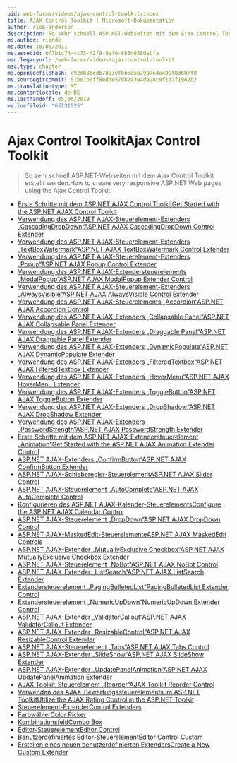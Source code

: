 ```yaml
---
uid: web-forms/videos/ajax-control-toolkit/index
title: AJAX Control Toolkit | Microsoft-Dokumentation
author: rick-anderson
description: So sehr schnell ASP.NET-Webseiten mit dem Ajax Control Toolkit erstellt werden.
ms.author: riande
ms.date: 10/05/2011
ms.assetid: 6f7b1c74-cc73-42f9-8ef0-8b3d058dabfa
msc.legacyurl: /web-forms/videos/ajax-control-toolkit
msc.type: chapter
ms.openlocfilehash: c92d686cdb7883efbb5e5b2997e4a490f83607f0
ms.sourcegitcommit: 51b01b6ff8edde57d8243e4da28c9f1e7f1962b2
ms.translationtype: MT
ms.contentlocale: de-DE
ms.lasthandoff: 05/06/2019
ms.locfileid: "65131525"
---
```

# <a name="ajax-control-toolkit"></a><span data-ttu-id="1cd05-103">Ajax Control Toolkit</span><span class="sxs-lookup"><span data-stu-id="1cd05-103">Ajax Control Toolkit</span></span>

> <span data-ttu-id="1cd05-104">So sehr schnell ASP.NET-Webseiten mit dem Ajax Control Toolkit erstellt werden.</span><span class="sxs-lookup"><span data-stu-id="1cd05-104">How to create very responsive ASP.NET Web pages using the Ajax Control Toolkit.</span></span>

- [<span data-ttu-id="1cd05-105">Erste Schritte mit dem ASP.NET AJAX Control Toolkit</span><span class="sxs-lookup"><span data-stu-id="1cd05-105">Get Started with the ASP.NET AJAX Control Toolkit</span></span>](how-do-i-get-started-with-the-aspnet-ajax-control-toolkit.md)
- [<span data-ttu-id="1cd05-106">Verwendung des ASP.NET AJAX-Steuerelement-Extenders „CascadingDropDown“</span><span class="sxs-lookup"><span data-stu-id="1cd05-106">ASP.NET AJAX CascadingDropDown Control Extender</span></span>](how-do-i-use-the-aspnet-ajax-cascadingdropdown-control-extender.md)
- [<span data-ttu-id="1cd05-107">Verwendung des ASP.NET AJAX-Steuerelement-Extenders „TextBoxWatermark“</span><span class="sxs-lookup"><span data-stu-id="1cd05-107">ASP.NET AJAX TextBoxWatermark Control Extender</span></span>](how-do-i-use-the-aspnet-ajax-textboxwatermark-control-extender.md)
- [<span data-ttu-id="1cd05-108">Verwendung des ASP.NET AJAX-Steuerelement-Extenders „Popup“</span><span class="sxs-lookup"><span data-stu-id="1cd05-108">ASP.NET AJAX Popup Control Extender</span></span>](how-do-i-use-the-aspnet-ajax-popup-control-extender.md)
- [<span data-ttu-id="1cd05-109">Verwendung des ASP.NET AJAX-Extendersteuerelements „ModalPopup“</span><span class="sxs-lookup"><span data-stu-id="1cd05-109">ASP.NET AJAX ModalPopup Extender Control</span></span>](how-do-i-use-the-aspnet-ajax-modalpopup-extender-control.md)
- [<span data-ttu-id="1cd05-110">Verwendung des ASP.NET AJAX-Steuerelement-Extenders „AlwaysVisible“</span><span class="sxs-lookup"><span data-stu-id="1cd05-110">ASP.NET AJAX AlwaysVisible Control Extender</span></span>](how-do-i-use-the-aspnet-ajax-alwaysvisible-control-extender.md)
- [<span data-ttu-id="1cd05-111">Verwendung des ASP.NET AJAX-Steuerelements „Accordion“</span><span class="sxs-lookup"><span data-stu-id="1cd05-111">ASP.NET AJAX Accordion Control</span></span>](how-do-i-use-the-aspnet-ajax-accordion-control.md)
- [<span data-ttu-id="1cd05-112">Verwendung des ASP.NET AJAX-Extenders „Collapsable Panel“</span><span class="sxs-lookup"><span data-stu-id="1cd05-112">ASP.NET AJAX Collapsable Panel Extender</span></span>](how-do-i-use-the-aspnet-ajax-collapsable-panel-extender.md)
- [<span data-ttu-id="1cd05-113">Verwendung des ASP.NET AJAX-Extenders „Draggable Panel“</span><span class="sxs-lookup"><span data-stu-id="1cd05-113">ASP.NET AJAX Draggable Panel Extender</span></span>](how-do-i-use-the-aspnet-ajax-draggable-panel-extender.md)
- [<span data-ttu-id="1cd05-114">Verwendung des ASP.NET AJAX-Extenders „DynamicPopulate“</span><span class="sxs-lookup"><span data-stu-id="1cd05-114">ASP.NET AJAX DynamicPopulate Extender</span></span>](how-do-i-use-the-aspnet-ajax-dynamicpopulate-extender.md)
- [<span data-ttu-id="1cd05-115">Verwendung des ASP.NET AJAX-Extenders „FilteredTextbox“</span><span class="sxs-lookup"><span data-stu-id="1cd05-115">ASP.NET AJAX FilteredTextbox Extender</span></span>](how-do-i-use-the-aspnet-ajax-filteredtextbox-extender.md)
- [<span data-ttu-id="1cd05-116">Verwendung des ASP.NET AJAX-Extenders „HoverMenu“</span><span class="sxs-lookup"><span data-stu-id="1cd05-116">ASP.NET AJAX HoverMenu Extender</span></span>](how-do-i-use-the-aspnet-ajax-hovermenu-extender.md)
- [<span data-ttu-id="1cd05-117">Verwendung des ASP.NET AJAX-Extenders „ToggleButton“</span><span class="sxs-lookup"><span data-stu-id="1cd05-117">ASP.NET AJAX ToggleButton Extender</span></span>](how-do-i-use-the-aspnet-ajax-togglebutton-extender.md)
- [<span data-ttu-id="1cd05-118">Verwendung des ASP.NET AJAX-Extenders „DropShadow“</span><span class="sxs-lookup"><span data-stu-id="1cd05-118">ASP.NET AJAX DropShadow Extender</span></span>](how-do-i-use-the-aspnet-ajax-dropshadow-extender.md)
- [<span data-ttu-id="1cd05-119">Verwendung des ASP.NET AJAX-Extenders „PasswordStrength“</span><span class="sxs-lookup"><span data-stu-id="1cd05-119">ASP.NET AJAX PasswordStrength Extender</span></span>](how-do-i-use-the-aspnet-ajax-passwordstrength-extender.md)
- [<span data-ttu-id="1cd05-120">Erste Schritte mit dem ASP.NET AJAX-Extendersteuerelement „Animation“</span><span class="sxs-lookup"><span data-stu-id="1cd05-120">Get Started with the ASP.NET AJAX Animation Extender Control</span></span>](how-do-i-get-started-with-the-aspnet-ajax-animation-extender-control.md)
- [<span data-ttu-id="1cd05-121">ASP.NET AJAX-Extenders „ConfirmButton“</span><span class="sxs-lookup"><span data-stu-id="1cd05-121">ASP.NET AJAX ConfirmButton Extender</span></span>](how-do-i-use-the-aspnet-ajax-confirmbutton-extender.md)
- [<span data-ttu-id="1cd05-122">ASP.NET AJAX-Schieberegler-Steuerelement</span><span class="sxs-lookup"><span data-stu-id="1cd05-122">ASP.NET AJAX Slider Control</span></span>](how-do-i-use-the-aspnet-ajax-slider-control.md)
- [<span data-ttu-id="1cd05-123">ASP.NET AJAX-Steuerelement „AutoComplete“</span><span class="sxs-lookup"><span data-stu-id="1cd05-123">ASP.NET AJAX AutoComplete Control</span></span>](how-do-i-use-the-aspnet-ajax-autocomplete-control.md)
- [<span data-ttu-id="1cd05-124">Konfigurieren des ASP.NET AJAX-Kalender-Steuerelements</span><span class="sxs-lookup"><span data-stu-id="1cd05-124">Configure the ASP.NET AJAX Calendar Control</span></span>](how-do-i-configure-the-aspnet-ajax-calendar-control.md)
- [<span data-ttu-id="1cd05-125">ASP.NET AJAX-Steuerelement „DropDown“</span><span class="sxs-lookup"><span data-stu-id="1cd05-125">ASP.NET AJAX DropDown Control</span></span>](how-do-i-use-the-aspnet-ajax-dropdown-control.md)
- [<span data-ttu-id="1cd05-126">ASP.NET AJAX-MaskedEdit-Steuerelemente</span><span class="sxs-lookup"><span data-stu-id="1cd05-126">ASP.NET AJAX MaskedEdit Controls</span></span>](how-do-i-use-the-aspnet-ajax-maskededit-controls.md)
- [<span data-ttu-id="1cd05-127">ASP.NET AJAX-Extender „MutuallyExclusive Checkbox“</span><span class="sxs-lookup"><span data-stu-id="1cd05-127">ASP.NET AJAX MutuallyExclusive Checkbox Extender</span></span>](how-do-i-use-the-aspnet-ajax-mutuallyexclusive-checkbox-extender.md)
- [<span data-ttu-id="1cd05-128">ASP.NET AJAX-Steuerelement „NoBot“</span><span class="sxs-lookup"><span data-stu-id="1cd05-128">ASP.NET AJAX NoBot Control</span></span>](how-do-i-use-the-aspnet-ajax-nobot-control.md)
- [<span data-ttu-id="1cd05-129">ASP.NET AJAX-Extender „ListSearch“</span><span class="sxs-lookup"><span data-stu-id="1cd05-129">ASP.NET AJAX ListSearch Extender</span></span>](how-do-i-use-the-aspnet-ajax-listsearch-extender.md)
- [<span data-ttu-id="1cd05-130">Extendersteuerelement „PagingBulletedList“</span><span class="sxs-lookup"><span data-stu-id="1cd05-130">PagingBulletedList Extender Control</span></span>](how-do-i-use-the-pagingbulletedlist-extender-control.md)
- [<span data-ttu-id="1cd05-131">Extendersteuerelement „NumericUpDown“</span><span class="sxs-lookup"><span data-stu-id="1cd05-131">NumericUpDown Extender Control</span></span>](how-do-i-use-the-numericupdown-extender-control.md)
- [<span data-ttu-id="1cd05-132">ASP.NET AJAX-Extender „ValidatorCallout“</span><span class="sxs-lookup"><span data-stu-id="1cd05-132">ASP.NET AJAX ValidatorCallout Extender</span></span>](how-do-i-use-the-aspnet-ajax-validatorcallout-extender.md)
- [<span data-ttu-id="1cd05-133">ASP.NET AJAX-Extender „ResizableControl“</span><span class="sxs-lookup"><span data-stu-id="1cd05-133">ASP.NET AJAX ResizableControl Extender</span></span>](how-do-i-use-the-aspnet-ajax-resizablecontrol-extender.md)
- [<span data-ttu-id="1cd05-134">ASP.NET AJAX-Steuerelement „Tabs“</span><span class="sxs-lookup"><span data-stu-id="1cd05-134">ASP.NET AJAX Tabs Control</span></span>](how-do-i-use-the-aspnet-ajax-tabs-control.md)
- [<span data-ttu-id="1cd05-135">ASP.NET AJAX-Extender „SlideShow“</span><span class="sxs-lookup"><span data-stu-id="1cd05-135">ASP.NET AJAX SlideShow Extender</span></span>](how-do-i-use-the-aspnet-ajax-slideshow-extender.md)
- [<span data-ttu-id="1cd05-136">ASP.NET AJAX-Extender „UpdatePanelAnimation“</span><span class="sxs-lookup"><span data-stu-id="1cd05-136">ASP.NET AJAX UpdatePanelAnimation Extender</span></span>](how-do-i-use-the-aspnet-ajax-updatepanelanimation-extender.md)
- [<span data-ttu-id="1cd05-137">AJAX Toolkit-Steuerelement „Reorder“</span><span class="sxs-lookup"><span data-stu-id="1cd05-137">AJAX Toolkit Reorder Control</span></span>](how-do-i-the-ajax-toolkit-reorder-control.md)
- [<span data-ttu-id="1cd05-138">Verwenden des AJAX-Bewertungssteuerelements im ASP.NET Toolkit</span><span class="sxs-lookup"><span data-stu-id="1cd05-138">Utilize the AJAX Rating Control in the ASP.NET Toolkit</span></span>](utilize-the-ajax-rating-control-in-the-aspnet-toolkit.md)
- [<span data-ttu-id="1cd05-139">Steuerelement-Extender</span><span class="sxs-lookup"><span data-stu-id="1cd05-139">Control Extenders</span></span>](control-extenders.md)
- [<span data-ttu-id="1cd05-140">Farbwähler</span><span class="sxs-lookup"><span data-stu-id="1cd05-140">Color Picker</span></span>](color-picker.md)
- [<span data-ttu-id="1cd05-141">Kombinationsfeld</span><span class="sxs-lookup"><span data-stu-id="1cd05-141">Combo Box</span></span>](combo-box.md)
- [<span data-ttu-id="1cd05-142">Editor-Steuerelement</span><span class="sxs-lookup"><span data-stu-id="1cd05-142">Editor Control</span></span>](editor-control.md)
- [<span data-ttu-id="1cd05-143">Benutzerdefiniertes Editor-Steuerelement</span><span class="sxs-lookup"><span data-stu-id="1cd05-143">Editor Control Custom</span></span>](editor-control-custom.md)
- [<span data-ttu-id="1cd05-144">Erstellen eines neuen benutzerdefinierten Extenders</span><span class="sxs-lookup"><span data-stu-id="1cd05-144">Create a New Custom Extender</span></span>](create-a-new-custom-extender.md)

